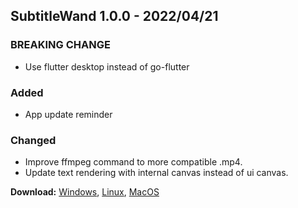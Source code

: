 ## SubtitleWand 1.0.0 - 2022/04/21

### BREAKING CHANGE

- Use flutter desktop instead of go-flutter

### Added

- App update reminder

### Changed

- Improve ffmpeg command to more compatible .mp4.
- Update text rendering with internal canvas instead of ui canvas.

**Download:**
[Windows](https://github.com/SubtitleWand/SubtitleWand/releases/download/v1.0.0/windows-release-v1.0.0.zip),
[Linux](https://github.com/SubtitleWand/SubtitleWand/releases/download/v1.0.0/linux-release-v1.0.0.zip),
[MacOS](https://github.com/SubtitleWand/SubtitleWand/releases/download/v1.0.0/macos-release-v1.0.0.zip)

<!-- ## MinecraftCube 0.0.2 - 2022/03/29

### Add

- Multi-Lang title
- Logo

### Changed

- Readme

**Download:**
[Windows](https://github.com/MinecraftCube/MinecraftCubeDesktop/releases/download/v0.0.2/windows-release-v0.0.2.zip),
[Linux](https://github.com/MinecraftCube/MinecraftCubeDesktop/releases/download/v0.0.2/linux-release-v0.0.2.zip),
[MacOS](https://github.com/MinecraftCube/MinecraftCubeDesktop/releases/download/v0.0.2/macos-release-v0.0.2.zip)

## MinecraftCube 0.0.1 - 2022/03/28

### Add

- Support public ip by [ipify](https://www.ipify.org/)
- Support internal interface and internel ips
- Support gateway ip
- Support cpu, mem, gpu infos
- Support system/portable java detection
- Support server machine for starting minecraft server
- Support auto installtion for installer (.dmc)
- Support command candidates
- Support server properties for project
- Support advanced properties for project (including portable java, java basic arguments)
- Support installer crafting and form validation
- Basic about page
- App update reminder -->
